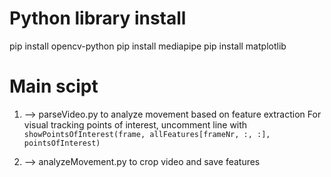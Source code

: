 # Python library install
pip install opencv-python
pip install mediapipe
pip install matplotlib

# Main scipt 
1. --> parseVideo.py to analyze movement based on feature extraction
For visual tracking points of interest, uncomment line with `showPointsOfInterest(frame, allFeatures[frameNr, :, :], pointsOfInterest)`

2. --> analyzeMovement.py to crop video and save features